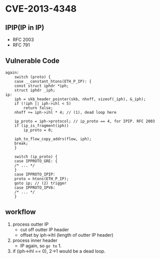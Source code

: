 CVE-2013-4348
=============

IPIP(IP in IP)
--------------
+ RFC 2003
+ RFC 791

Vulnerable Code
---------------

```
again:
    switch (proto) {
    case __constant_htons(ETH_P_IP): {
	const struct iphdr *iph;
	struct iphdr _iph;
ip:
	iph = skb_header_pointer(skb, nhoff, sizeof(_iph), &_iph);
	if (!iph || iph->ihl < 5)
	    return false;
	nhoff += iph->ihl * 4; // (1), dead loop here

	ip_proto = iph->protocol; // ip_proto == 4, for IPIP. RFC 2003
	if (ip_is_fragment(iph))
	    ip_proto = 0;

	iph_to_flow_copy_addrs(flow, iph);
	break;
    }   

    switch (ip_proto) {
    case IPPROTO_GRE: {
	/* ... */
    }   
    case IPPROTO_IPIP:
	proto = htons(ETH_P_IP);
	goto ip; // (2) trigger
    case IPPROTO_IPV6:
	/* ... */
    }
```

workflow
---------
1. process outter IP
    - cut off outter IP header
    - offset by iph->ihl (length of outter IP header)
2. process inner header
    - IP again, so `go to` 1.
3. if (iph->ihl == 0), 2->1 would be a dead loop.
